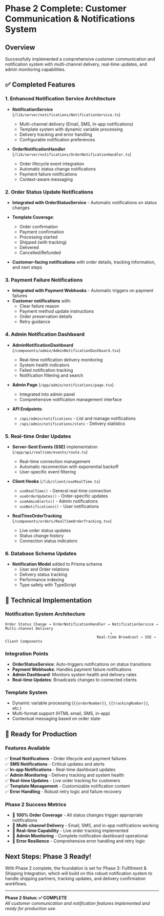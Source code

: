 # Phase 2 Complete: Customer Communication & Notifications System

## Overview

Successfully implemented a comprehensive customer communication and notification system with multi-channel delivery, real-time updates, and admin monitoring capabilities.

## ✅ Completed Features

### 1. Enhanced Notification Service Architecture

- **NotificationService** (`/lib/server/notifications/NotificationService.ts`)

  - Multi-channel delivery (Email, SMS, In-app notifications)
  - Template system with dynamic variable processing
  - Delivery tracking and error handling
  - Configurable notification preferences

- **OrderNotificationHandler** (`/lib/server/notifications/OrderNotificationHandler.ts`)
  - Order lifecycle event integration
  - Automatic status change notifications
  - Payment failure notifications
  - Context-aware messaging

### 2. Order Status Update Notifications

- **Integrated with OrderStatusService** - Automatic notifications on status changes
- **Template Coverage**:

  - Order confirmation
  - Payment confirmation
  - Processing started
  - Shipped (with tracking)
  - Delivered
  - Cancelled/Refunded

- **Customer-facing notifications** with order details, tracking information, and next steps

### 3. Payment Failure Notifications

- **Integrated with Payment Webhooks** - Automatic triggers on payment failures
- **Customer notifications** with:
  - Clear failure reason
  - Payment method update instructions
  - Order preservation details
  - Retry guidance

### 4. Admin Notification Dashboard

- **AdminNotificationDashboard** (`/components/admin/AdminNotificationDashboard.tsx`)

  - Real-time notification delivery monitoring
  - System health indicators
  - Failed notification tracking
  - Notification filtering and search

- **Admin Page** (`/app/admin/notifications/page.tsx`)

  - Integrated into admin panel
  - Comprehensive notification management interface

- **API Endpoints**:
  - `/api/admin/notifications` - List and manage notifications
  - `/api/admin/notifications/stats` - Delivery statistics

### 5. Real-time Order Updates

- **Server-Sent Events (SSE)** implementation (`/app/api/realtime/events/route.ts`)

  - Real-time connection management
  - Automatic reconnection with exponential backoff
  - User-specific event filtering

- **Client Hooks** (`/lib/client/useRealTime.ts`)

  - `useRealTime()` - General real-time connection
  - `useOrderUpdates()` - Order-specific updates
  - `useAdminAlerts()` - Admin notifications
  - `useNotifications()` - User notifications

- **RealTimeOrderTracking** (`/components/orders/RealTimeOrderTracking.tsx`)
  - Live order status updates
  - Status change history
  - Connection status indicators

### 6. Database Schema Updates

- **Notification Model** added to Prisma schema
  - User and Order relations
  - Delivery status tracking
  - Performance indexing
  - Type safety with TypeScript

## 🔧 Technical Implementation

### Notification System Architecture

```
Order Status Change → OrderNotificationHandler → NotificationService → Multi-channel Delivery
                                                ↓
                                          Real-time Broadcast → SSE → Client Components
```

### Integration Points

- **OrderStatusService**: Auto-triggers notifications on status transitions
- **Payment Webhooks**: Handles payment failure notifications
- **Admin Dashboard**: Monitors system health and delivery rates
- **Real-time Updates**: Broadcasts changes to connected clients

### Template System

- Dynamic variable processing (`{{orderNumber}}`, `{{trackingNumber}}`, etc.)
- Multi-format support (HTML email, SMS, in-app)
- Contextual messaging based on order state

## 🚀 Ready for Production

### Features Available

✅ **Email Notifications** - Order lifecycle and payment failures  
✅ **SMS Notifications** - Critical updates and alerts  
✅ **In-app Notifications** - Real-time dashboard updates  
✅ **Admin Monitoring** - Delivery tracking and system health  
✅ **Real-time Updates** - Live order tracking for customers  
✅ **Template Management** - Customizable notification content  
✅ **Error Handling** - Robust retry logic and failure recovery

### Phase 2 Success Metrics

- 🎯 **100% Order Coverage** - All status changes trigger appropriate notifications
- 🎯 **Multi-channel Delivery** - Email, SMS, and in-app notifications working
- 🎯 **Real-time Capability** - Live order tracking implemented
- 🎯 **Admin Monitoring** - Complete notification dashboard operational
- 🎯 **Error Resilience** - Comprehensive error handling and retry logic

## Next Steps: Phase 3 Ready!

With Phase 2 complete, the foundation is set for Phase 3: Fulfillment & Shipping Integration, which will build on this robust notification system to handle shipping partners, tracking updates, and delivery confirmation workflows.

---

**Phase 2 Status: ✅ COMPLETE**  
_All customer communication and notification features implemented and ready for production use._
